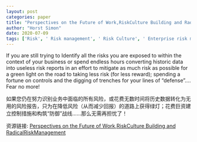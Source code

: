 ```yaml
---
layout: post
categories: paper
title: "Perspectives on the Future of Work,RiskCulture Building and RadicalRiskManagement"
author: "Horst Simon"
date: 2020-07-09
tags: ['Risk', ' Risk management', ' Risk Culture', ' Enterprise risk management', ' radical', ' leadership', ' management']
---
```


If you are still trying to Identify all the risks you are exposed to within the context of your business or spend endless hours converting historic data into useless risk reports in an effort to mitigate as much risk as possible for a green light on the road to taking less risk (for less reward); spending a fortune on controls and the digging of trenches for your lines of “defense”…. Fear no more!

如果您仍在努力识别业务中面临的所有风险，或花费无数时间将历史数据转化为无用的风险报告，只为在降低风险（从而减少回报）的道路上获得绿灯；花费巨资建立控制措施和构筑“防御”战线……那么无需再担忧了！

资源链接: [Perspectives on the Future of Work,RiskCulture Building and RadicalRiskManagement](https://papers.ssrn.com/sol3/papers.cfm?abstract_id=3627014)
